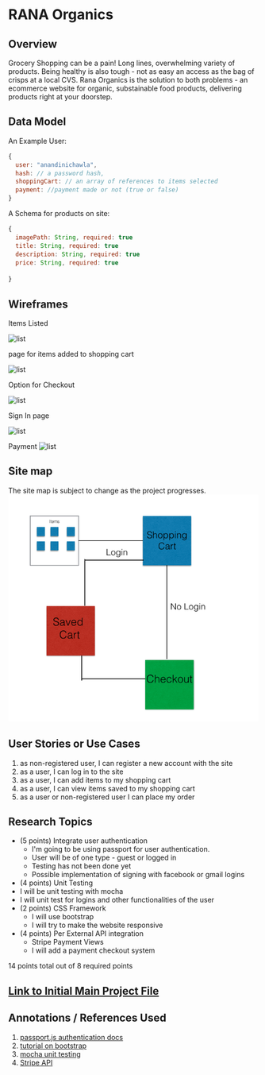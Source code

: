 



# RANA Organics  

## Overview

Grocery Shopping can be a pain! Long lines, overwhelming variety of products. Being healthy is also tough - not as easy an access as the bag of crisps at a local CVS. Rana Organics is the solution to both problems - an ecommerce website for organic, substainable food products, delivering products right at your doorstep. 


## Data Model



An Example User:

```javascript
{
  user: "anandinichawla",
  hash: // a password hash,
  shoppingCart: // an array of references to items selected 
  payment: //payment made or not (true or false) 
}
```

A Schema for products on site:

```javascript
{
  imagePath: String, required: true 
  title: String, required: true
  description: String, required: true
  price: String, required: true

}
```

## Wireframes


Items Listed

![list](documentation/WF#1.jpeg)

page for items added to shopping cart

![list](documentation/WF#2.jpeg)

Option for Checkout 

![list](documentation/WF#3.jpeg)

Sign In page 

![list](documentation/WF#4.jpeg)

Payment 
![list](documentation/WF#5.jpeg)


## Site map

The site map is subject to change as the project progresses.
![list](documentation/Sitemap.png)



## User Stories or Use Cases


1. as non-registered user, I can register a new account with the site
2. as a user, I can log in to the site
3. as a user, I can add items to my shopping cart
4. as a user, I can view items saved to my shopping cart
5. as a user or non-registered user I can place my order 


## Research Topics



* (5 points) Integrate user authentication
    * I'm going to be using passport for user authentication.
    * User will be of one type - guest or logged in
    * Testing has not been done yet
    * Possible implementation of signing with facebook or gmail logins 
* (4 points) Unit Testing
 * I will be unit testing with mocha 
 * I will unit test for logins and other functionalities of the user
* (2 points) CSS Framework
    * I will use bootstrap 
    * I will try to make the website responsive 
* (4 points) Per External API integration 
    * Stripe Payment Views 
    * I will add a payment checkout system 

14 points total out of 8 required points


## [Link to Initial Main Project File](/src/app.js) 



## Annotations / References Used



1. [passport.js authentication docs](http://passportjs.org/docs) 
2. [tutorial on bootstrap](https://getbootstrap.com/docs/4.0/getting-started/introduction/) 
3. [mocha unit testing](https://github.com/mochajs/mocha) 
4. [Stripe API](https://dashboard.stripe.com/register)